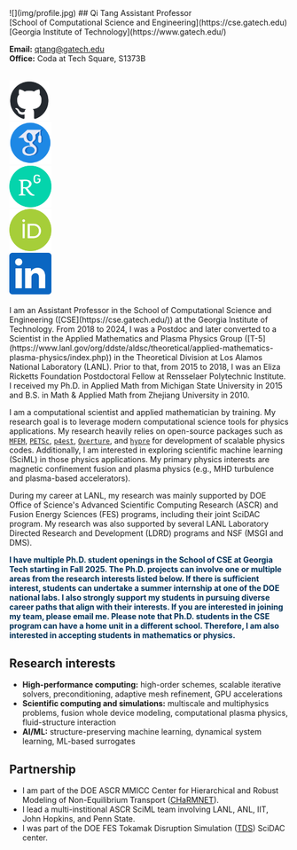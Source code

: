 <div class="col-md-4" markdown="1">
![](img/profile.jpg)
## Qi Tang 
Assistant Professor<br>
[School of Computational Science and Engineering](https://cse.gatech.edu)<br>
[Georgia Institute of Technology](https://www.gatech.edu/)

**Email:** [qtang@gatech.edu](mailto:qtang@gatech.edu) <br>
**Office:** Coda at Tech Square, S1373B
<br/><br/>

<div class="row">
<div class="col-xs-6 col-md-6" style="width:5%;padding:0"></div>
<div class="col-xs-6 col-md-6" style="width:14.3%;padding:0"><a href="https://github.com/tangqi"><img src="img/github-mark.png" alt="Github" class="desaturate" style="display:inline;padding:0;margin:0"></a></div>
<div class="col-xs-6 col-md-6" style="width:3%;padding:0"></div>
<div class="col-xs-6 col-md-6" style="width:15%;padding:0"><a href="https://scholar.google.com/citations?user=EtoOcLMAAAAJ&hl=en"><img src="img/GS.png" alt="Google Scholar" class="desaturate" style="display:inline;padding:0;margin:0"></a></div>
<div class="col-xs-6 col-md-6" style="width:3%;padding:0"></div>
<div class="col-xs-6 col-md-6" style="width:15%;padding:0"><a href="https://www.researchgate.net/profile/Qi-Tang-16"><img src="img/RG.png" alt="ResearchGate" class="desaturate" style="display:inline;padding:0;margin:0"></a></div>
<div class="col-xs-6 col-md-6" style="width:3%;padding:0"></div>
<div class="col-xs-6 col-md-6" style="width:15%;padding:0"><a href="https://orcid.org/0000-0001-9614-1075"><img src="img/orcid.svg" alt="ORCiD" class="desaturate" style="display:inline;padding:0;margin:0"></a></div>
<div class="col-xs-6 col-md-6" style="width:3%;padding:0"></div>
<div class="col-xs-6 col-md-6" style="width:15%;padding:0"><a href="https://www.linkedin.com/in/qi-tang-28a64123"><img src="img/linkedin.png" alt="Linkedin" class="desaturate" style="display:inline;padding:0;margin:0"></a></div>
<div class="col-xs-6 col-md-6" style="width:3%;padding:0"></div>
</div>
</div>



<div class="col-md-8 bottom"  markdown="1">
<br>
I am an Assistant Professor in the School of Computational Science and Engineering ([CSE](https://cse.gatech.edu/)) at the Georgia Institute of Technology. From 2018 to 2024, I was a Postdoc and later converted to a Scientist in the Applied Mathematics and Plasma Physics Group ([T-5](https://www.lanl.gov/org/ddste/aldsc/theoretical/applied-mathematics-plasma-physics/index.php)) in the Theoretical Division at Los Alamos National Laboratory (LANL). Prior to that, from 2015 to 2018, I was an Eliza Ricketts Foundation Postdoctoral Fellow at Rensselaer Polytechnic Institute. I received my Ph.D. in Applied Math from Michigan State University in 2015 and B.S. in Math & Applied Math from Zhejiang University in 2010. 


I am a computational scientist and applied mathematician by training. My research goal is to leverage modern computational science tools for physics applications. My research heavily relies on open-source packages such as [`MFEM`](https://mfem.org/), [`PETSc`](https://petsc.org/), [`p4est`](https://www.p4est.org/), [`Overture`](https://www.overtureframework.org/), and [`hypre`](https://hypre.readthedocs.io/) for development of scalable physics codes. Additionally, I am interested in exploring scientific machine learning (SciML) in those physics applications. My primary physics interests are magnetic confinement fusion and plasma physics (e.g., MHD turbulence and plasma-based accelerators).

During my career at LANL, my research was mainly supported by DOE Office of Science's Advanced Scientific Computing Research (ASCR) and Fusion Energy Sciences (FES) programs,
 including their joint SciDAC program. 
My research was also supported by several LANL Laboratory Directed Research and Development (LDRD) programs and NSF (MSGI and DMS).

<span style="color:#003057"><b>I have multiple Ph.D. student openings in the School of CSE at Georgia Tech starting in Fall 2025. The Ph.D. projects can involve one or multiple areas from the research interests listed below. If there is sufficient interest, students can undertake a summer internship at one of the DOE national labs. I also strongly support my students in pursuing diverse career paths that align with their interests. If you are interested in joining my team, please email me. Please note that Ph.D. students in the CSE program can have a home unit in a different school. Therefore, I am also interested in accepting students in mathematics or physics.</b></span>


## Research interests
* **High-performance computing:** high-order schemes, scalable iterative solvers, preconditioning, adaptive mesh refinement, GPU accelerations
* **Scientific computing and simulations:** multiscale and multiphysics problems, fusion whole device modeling, computational plasma physics, fluid-structure interaction
* **AI/ML:** structure-preserving machine learning, dynamical system learning, ML-based surrogates

## Partnership 
* I am part of the DOE ASCR MMICC Center for Hierarchical and Robust Modeling of Non-Equilibrium Transport ([CHaRMNET](https://charmnet-mmicc.github.io/)).
* I lead a multi-institional ASCR SciML team involving LANL, ANL, IIT, John Hopkins, and Penn State.
* I was part of the DOE FES Tokamak Disruption Simulation ([TDS](https://tds-scidac.github.io/)) SciDAC center.

<br>
</div>


<!-- **Address:** School of Computational Science and Engineering, Georgia Institute of Technology, Atlanta, GA 30332.
*Due to the nature of the physics and math problems I work on, algorithm development typically requires a year or more of effort. As a result, I do not offer short-term internship positions.*
<br> -->
